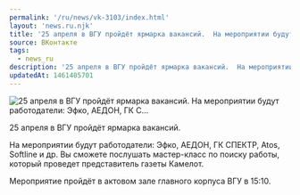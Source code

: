```yaml
---
permalink: '/ru/news/vk-3103/index.html'
layout: 'news.ru.njk'
title: '25 апреля в ВГУ пройдёт ярмарка вакансий.  На мероприятии будут работодатели: Эфко, АЕДОН, ГК С…'
source: ВКонтакте
tags:
  - news_ru
description: '25 апреля в ВГУ пройдёт ярмарка вакансий.  На мероприятии будут работодатели: Эфко, АЕДОН, ГК С…'
updatedAt: 1461405701
---
```

![25 апреля в ВГУ пройдёт ярмарка вакансий.  На мероприятии будут работодатели: Эфко, АЕДОН, ГК С…](https://sun9-63.userapi.com/impf/c604418/v604418322/46d3/B4wQ2nuKrkI.jpg?size=1280x720&quality=96&proxy=1&sign=7468ef75d73efd519211465811408c7d&c_uniq_tag=RwW53yPHHyQjoLLzGyn7ZDID6WB6hWGS-45_z9EpDuI&type=album)

25 апреля в ВГУ пройдёт ярмарка вакансий.

На мероприятии будут работодатели: Эфко, АЕДОН, ГК СПЕКТР, Atos, Softline и др. Вы сможете послушать мастер-класс по поиску работы, который проведет представитель газеты Камелот.

Мероприятие пройдёт в актовом зале главного корпуса ВГУ в 15:10.
